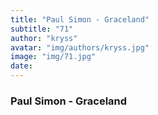 ```yaml
---
title: "Paul Simon - Graceland"
subtitle: "71"
author: "kryss"
avatar: "img/authors/kryss.jpg"
image: "img/71.jpg"
date:
---
```


### Paul Simon - Graceland
